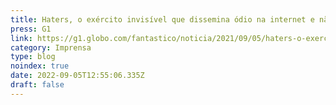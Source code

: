 ```yaml
---
title: Haters, o exército invisível que dissemina ódio na internet e não poupa ninguém de seus ataques
press: G1
link: https://g1.globo.com/fantastico/noticia/2021/09/05/haters-o-exercito-invisivel-que-dissemina-odio-na-internet-e-nao-poupa-ninguem-de-seus-ataques.ghtml
category: Imprensa
type: blog
noindex: true
date: 2022-09-05T12:55:06.335Z
draft: false
---
```

